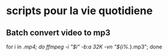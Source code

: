 # scripts pour la vie quotidiene

## Batch convert video to mp3 

for i in *.mp4; do ffmpeg -i "$i" -b:a 32K -vn "${i%.*}.mp3"; done
